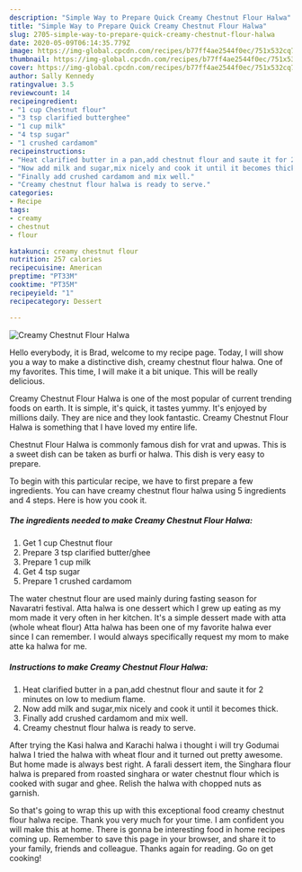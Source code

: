 ```yaml
---
description: "Simple Way to Prepare Quick Creamy Chestnut Flour Halwa"
title: "Simple Way to Prepare Quick Creamy Chestnut Flour Halwa"
slug: 2705-simple-way-to-prepare-quick-creamy-chestnut-flour-halwa
date: 2020-05-09T06:14:35.779Z
image: https://img-global.cpcdn.com/recipes/b77ff4ae2544f0ec/751x532cq70/creamy-chestnut-flour-halwa-recipe-main-photo.jpg
thumbnail: https://img-global.cpcdn.com/recipes/b77ff4ae2544f0ec/751x532cq70/creamy-chestnut-flour-halwa-recipe-main-photo.jpg
cover: https://img-global.cpcdn.com/recipes/b77ff4ae2544f0ec/751x532cq70/creamy-chestnut-flour-halwa-recipe-main-photo.jpg
author: Sally Kennedy
ratingvalue: 3.5
reviewcount: 14
recipeingredient:
- "1 cup Chestnut flour"
- "3 tsp clarified butterghee"
- "1 cup milk"
- "4 tsp sugar"
- "1 crushed cardamom"
recipeinstructions:
- "Heat clarified butter in a pan,add chestnut flour and saute it for 2 minutes on low to medium flame."
- "Now add milk and sugar,mix nicely and cook it until it becomes thick."
- "Finally add crushed cardamom and mix well."
- "Creamy chestnut flour halwa is ready to serve."
categories:
- Recipe
tags:
- creamy
- chestnut
- flour

katakunci: creamy chestnut flour 
nutrition: 257 calories
recipecuisine: American
preptime: "PT33M"
cooktime: "PT35M"
recipeyield: "1"
recipecategory: Dessert

---
```



![Creamy Chestnut Flour Halwa](https://img-global.cpcdn.com/recipes/b77ff4ae2544f0ec/751x532cq70/creamy-chestnut-flour-halwa-recipe-main-photo.jpg)

Hello everybody, it is Brad, welcome to my recipe page. Today, I will show you a way to make a distinctive dish, creamy chestnut flour halwa. One of my favorites. This time, I will make it a bit unique. This will be really delicious.

Creamy Chestnut Flour Halwa is one of the most popular of current trending foods on earth. It is simple, it's quick, it tastes yummy. It's enjoyed by millions daily. They are nice and they look fantastic. Creamy Chestnut Flour Halwa is something that I have loved my entire life.

Chestnut Flour Halwa is commonly famous dish for vrat and upwas. This is a sweet dish can be taken as burfi or halwa. This dish is very easy to prepare.


To begin with this particular recipe, we have to first prepare a few ingredients. You can have creamy chestnut flour halwa using 5 ingredients and 4 steps. Here is how you cook it.

<!--inarticleads1-->

##### The ingredients needed to make Creamy Chestnut Flour Halwa:

1. Get 1 cup Chestnut flour
1. Prepare 3 tsp clarified butter/ghee
1. Prepare 1 cup milk
1. Get 4 tsp sugar
1. Prepare 1 crushed cardamom


The water chestnut flour are used mainly during fasting season for Navaratri festival. Atta halwa is one dessert which I grew up eating as my mom made it very often in her kitchen. It&#39;s a simple dessert made with atta (whole wheat flour) Atta halwa has been one of my favorite halwa ever since I can remember. I would always specifically request my mom to make atte ka halwa for me. 

<!--inarticleads2-->

##### Instructions to make Creamy Chestnut Flour Halwa:

1. Heat clarified butter in a pan,add chestnut flour and saute it for 2 minutes on low to medium flame.
1. Now add milk and sugar,mix nicely and cook it until it becomes thick.
1. Finally add crushed cardamom and mix well.
1. Creamy chestnut flour halwa is ready to serve.


After trying the Kasi halwa and Karachi halwa i thought i will try Godumai halwa I tried the halwa with wheat flour and it turned out pretty awesome. But home made is always best right. A farali dessert item, the Singhara flour halwa is prepared from roasted singhara or water chestnut flour which is cooked with sugar and ghee. Relish the halwa with chopped nuts as garnish. 

So that's going to wrap this up with this exceptional food creamy chestnut flour halwa recipe. Thank you very much for your time. I am confident you will make this at home. There is gonna be interesting food in home recipes coming up. Remember to save this page in your browser, and share it to your family, friends and colleague. Thanks again for reading. Go on get cooking!
